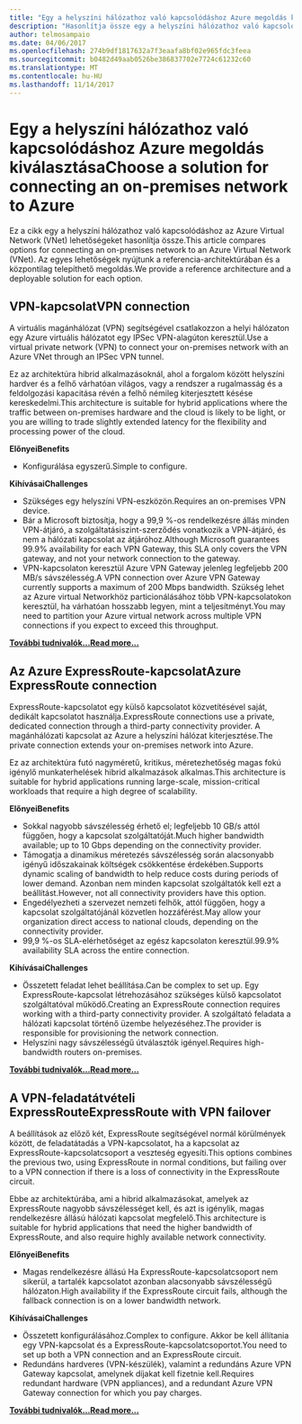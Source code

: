```yaml
---
title: "Egy a helyszíni hálózathoz való kapcsolódáshoz Azure megoldás kiválasztása"
description: "Hasonlítja össze egy a helyszíni hálózathoz való kapcsolódáshoz Azure architektúrák hivatkozik."
author: telmosampaio
ms.date: 04/06/2017
ms.openlocfilehash: 274b9df1817632a7f3eaafa8bf02e965fdc3feea
ms.sourcegitcommit: b0482d49aab0526be386837702e7724c61232c60
ms.translationtype: MT
ms.contentlocale: hu-HU
ms.lasthandoff: 11/14/2017
---
```

# <a name="choose-a-solution-for-connecting-an-on-premises-network-to-azure"></a><span data-ttu-id="7f6f5-103">Egy a helyszíni hálózathoz való kapcsolódáshoz Azure megoldás kiválasztása</span><span class="sxs-lookup"><span data-stu-id="7f6f5-103">Choose a solution for connecting an on-premises network to Azure</span></span>

<span data-ttu-id="7f6f5-104">Ez a cikk egy a helyszíni hálózathoz való kapcsolódáshoz az Azure Virtual Network (VNet) lehetőségeket hasonlítja össze.</span><span class="sxs-lookup"><span data-stu-id="7f6f5-104">This article compares options for connecting an on-premises network to an Azure Virtual Network (VNet).</span></span> <span data-ttu-id="7f6f5-105">Az egyes lehetőségek nyújtunk a referencia-architektúrában és a központilag telepíthető megoldás.</span><span class="sxs-lookup"><span data-stu-id="7f6f5-105">We provide a reference architecture and a deployable solution for each option.</span></span>

## <a name="vpn-connection"></a><span data-ttu-id="7f6f5-106">VPN-kapcsolat</span><span class="sxs-lookup"><span data-stu-id="7f6f5-106">VPN connection</span></span>

<span data-ttu-id="7f6f5-107">A virtuális magánhálózat (VPN) segítségével csatlakozzon a helyi hálózaton egy Azure virtuális hálózatot egy IPSec VPN-alagúton keresztül.</span><span class="sxs-lookup"><span data-stu-id="7f6f5-107">Use a virtual private network (VPN) to connect your on-premises network with an Azure VNet through an IPSec VPN tunnel.</span></span>

<span data-ttu-id="7f6f5-108">Ez az architektúra hibrid alkalmazásoknál, ahol a forgalom között helyszíni hardver és a felhő várhatóan világos, vagy a rendszer a rugalmasság és a feldolgozási kapacitása révén a felhő némileg kiterjesztett késése kereskedelmi.</span><span class="sxs-lookup"><span data-stu-id="7f6f5-108">This architecture is suitable for hybrid applications where the traffic between on-premises hardware and the cloud is likely to be light, or you are willing to trade slightly extended latency for the flexibility and processing power of the cloud.</span></span>

<span data-ttu-id="7f6f5-109">**Előnyei**</span><span class="sxs-lookup"><span data-stu-id="7f6f5-109">**Benefits**</span></span>

- <span data-ttu-id="7f6f5-110">Konfigurálása egyszerű.</span><span class="sxs-lookup"><span data-stu-id="7f6f5-110">Simple to configure.</span></span>

<span data-ttu-id="7f6f5-111">**Kihívásai**</span><span class="sxs-lookup"><span data-stu-id="7f6f5-111">**Challenges**</span></span>

- <span data-ttu-id="7f6f5-112">Szükséges egy helyszíni VPN-eszközön.</span><span class="sxs-lookup"><span data-stu-id="7f6f5-112">Requires an on-premises VPN device.</span></span>
- <span data-ttu-id="7f6f5-113">Bár a Microsoft biztosítja, hogy a 99,9 %-os rendelkezésre állás minden VPN-átjáró, a szolgáltatásiszint-szerződés vonatkozik a VPN-átjáró, és nem a hálózati kapcsolat az átjáróhoz.</span><span class="sxs-lookup"><span data-stu-id="7f6f5-113">Although Microsoft guarantees 99.9% availability for each VPN Gateway, this SLA only covers the VPN gateway, and not your network connection to the gateway.</span></span>
- <span data-ttu-id="7f6f5-114">VPN-kapcsolaton keresztül Azure VPN Gateway jelenleg legfeljebb 200 MB/s sávszélesség.</span><span class="sxs-lookup"><span data-stu-id="7f6f5-114">A VPN connection over Azure VPN Gateway currently supports a maximum of 200 Mbps bandwidth.</span></span> <span data-ttu-id="7f6f5-115">Szükség lehet az Azure virtual Networkhöz particionálásához több VPN-kapcsolatokon keresztül, ha várhatóan hosszabb legyen, mint a teljesítményt.</span><span class="sxs-lookup"><span data-stu-id="7f6f5-115">You may need to partition your Azure virtual network across multiple VPN connections if you expect to exceed this throughput.</span></span>

<span data-ttu-id="7f6f5-116">**[További tudnivalók...][vpn]**</span><span class="sxs-lookup"><span data-stu-id="7f6f5-116">**[Read more...][vpn]**</span></span>

## <a name="azure-expressroute-connection"></a><span data-ttu-id="7f6f5-117">Az Azure ExpressRoute-kapcsolat</span><span class="sxs-lookup"><span data-stu-id="7f6f5-117">Azure ExpressRoute connection</span></span>

<span data-ttu-id="7f6f5-118">ExpressRoute-kapcsolatot egy külső kapcsolatot közvetítésével saját, dedikált kapcsolatot használja.</span><span class="sxs-lookup"><span data-stu-id="7f6f5-118">ExpressRoute connections use a private, dedicated connection through a third-party connectivity provider.</span></span> <span data-ttu-id="7f6f5-119">A magánhálózati kapcsolat az Azure a helyszíni hálózat kiterjesztése.</span><span class="sxs-lookup"><span data-stu-id="7f6f5-119">The private connection extends your on-premises network into Azure.</span></span> 

<span data-ttu-id="7f6f5-120">Ez az architektúra futó nagyméretű, kritikus, méretezhetőség magas fokú igénylő munkaterhelések hibrid alkalmazások alkalmas.</span><span class="sxs-lookup"><span data-stu-id="7f6f5-120">This architecture is suitable for hybrid applications running large-scale, mission-critical workloads that require a high degree of scalability.</span></span> 

<span data-ttu-id="7f6f5-121">**Előnyei**</span><span class="sxs-lookup"><span data-stu-id="7f6f5-121">**Benefits**</span></span>

- <span data-ttu-id="7f6f5-122">Sokkal nagyobb sávszélesség érhető el; legfeljebb 10 GB/s attól függően, hogy a kapcsolat szolgáltatóját.</span><span class="sxs-lookup"><span data-stu-id="7f6f5-122">Much higher bandwidth available; up to 10 Gbps depending on the connectivity provider.</span></span>
- <span data-ttu-id="7f6f5-123">Támogatja a dinamikus méretezés sávszélesség során alacsonyabb igényű időszakainak költségek csökkentése érdekében.</span><span class="sxs-lookup"><span data-stu-id="7f6f5-123">Supports dynamic scaling of bandwidth to help reduce costs during periods of lower demand.</span></span> <span data-ttu-id="7f6f5-124">Azonban nem minden kapcsolat szolgáltatók kell ezt a beállítást.</span><span class="sxs-lookup"><span data-stu-id="7f6f5-124">However, not all connectivity providers have this option.</span></span>
- <span data-ttu-id="7f6f5-125">Engedélyezheti a szervezet nemzeti felhők, attól függően, hogy a kapcsolat szolgáltatójánál közvetlen hozzáférést.</span><span class="sxs-lookup"><span data-stu-id="7f6f5-125">May allow your organization direct access to national clouds, depending on the connectivity provider.</span></span>
- <span data-ttu-id="7f6f5-126">99,9 %-os SLA-elérhetőséget az egész kapcsolaton keresztül.</span><span class="sxs-lookup"><span data-stu-id="7f6f5-126">99.9% availability SLA across the entire connection.</span></span>

<span data-ttu-id="7f6f5-127">**Kihívásai**</span><span class="sxs-lookup"><span data-stu-id="7f6f5-127">**Challenges**</span></span>

- <span data-ttu-id="7f6f5-128">Összetett feladat lehet beállítása.</span><span class="sxs-lookup"><span data-stu-id="7f6f5-128">Can be complex to set up.</span></span> <span data-ttu-id="7f6f5-129">Egy ExpressRoute-kapcsolat létrehozásához szükséges külső kapcsolatot szolgáltatóval működő.</span><span class="sxs-lookup"><span data-stu-id="7f6f5-129">Creating an ExpressRoute connection requires working with a third-party connectivity provider.</span></span> <span data-ttu-id="7f6f5-130">A szolgáltató feladata a hálózati kapcsolat történő üzembe helyezéséhez.</span><span class="sxs-lookup"><span data-stu-id="7f6f5-130">The provider is responsible for provisioning the network connection.</span></span>
- <span data-ttu-id="7f6f5-131">Helyszíni nagy sávszélességű útválasztók igényel.</span><span class="sxs-lookup"><span data-stu-id="7f6f5-131">Requires high-bandwidth routers on-premises.</span></span>

<span data-ttu-id="7f6f5-132">**[További tudnivalók...][expressroute]**</span><span class="sxs-lookup"><span data-stu-id="7f6f5-132">**[Read more...][expressroute]**</span></span>

## <a name="expressroute-with-vpn-failover"></a><span data-ttu-id="7f6f5-133">A VPN-feladatátvételi ExpressRoute</span><span class="sxs-lookup"><span data-stu-id="7f6f5-133">ExpressRoute with VPN failover</span></span>

<span data-ttu-id="7f6f5-134">A beállítások az előző két, ExpressRoute segítségével normál körülmények között, de feladatátadás a VPN-kapcsolatot, ha a kapcsolat az ExpressRoute-kapcsolatcsoport a veszteség egyesíti.</span><span class="sxs-lookup"><span data-stu-id="7f6f5-134">This options combines the previous two, using ExpressRoute in normal conditions, but failing over to a VPN connection if there is a loss of connectivity in the ExpressRoute circuit.</span></span>

<span data-ttu-id="7f6f5-135">Ebbe az architektúrába, ami a hibrid alkalmazásokat, amelyek az ExpressRoute nagyobb sávszélességet kell, és azt is igénylik, magas rendelkezésre állású hálózati kapcsolat megfelelő.</span><span class="sxs-lookup"><span data-stu-id="7f6f5-135">This architecture is suitable for hybrid applications that need the higher bandwidth of ExpressRoute, and also require highly available network connectivity.</span></span> 

<span data-ttu-id="7f6f5-136">**Előnyei**</span><span class="sxs-lookup"><span data-stu-id="7f6f5-136">**Benefits**</span></span>

- <span data-ttu-id="7f6f5-137">Magas rendelkezésre állású Ha ExpressRoute-kapcsolatcsoport nem sikerül, a tartalék kapcsolatot azonban alacsonyabb sávszélességű hálózaton.</span><span class="sxs-lookup"><span data-stu-id="7f6f5-137">High availability if the ExpressRoute circuit fails, although the fallback connection is on a lower bandwidth network.</span></span>

<span data-ttu-id="7f6f5-138">**Kihívásai**</span><span class="sxs-lookup"><span data-stu-id="7f6f5-138">**Challenges**</span></span>

- <span data-ttu-id="7f6f5-139">Összetett konfigurálásához.</span><span class="sxs-lookup"><span data-stu-id="7f6f5-139">Complex to configure.</span></span> <span data-ttu-id="7f6f5-140">Akkor be kell állítania egy VPN-kapcsolat és a ExpressRoute-kapcsolatcsoportot.</span><span class="sxs-lookup"><span data-stu-id="7f6f5-140">You need to set up both a VPN connection and an ExpressRoute circuit.</span></span>
- <span data-ttu-id="7f6f5-141">Redundáns hardveres (VPN-készülék), valamint a redundáns Azure VPN Gateway kapcsolat, amelynek díjakat kell fizetnie kell.</span><span class="sxs-lookup"><span data-stu-id="7f6f5-141">Requires redundant hardware (VPN appliances), and a redundant Azure VPN Gateway connection for which you pay charges.</span></span>

<span data-ttu-id="7f6f5-142">**[További tudnivalók...][expressroute-vpn-failover]**</span><span class="sxs-lookup"><span data-stu-id="7f6f5-142">**[Read more...][expressroute-vpn-failover]**</span></span>

<!-- links -->
[expressroute]: ./expressroute.md
[expressroute-vpn-failover]: ./expressroute-vpn-failover.md
[vpn]: ./vpn.md